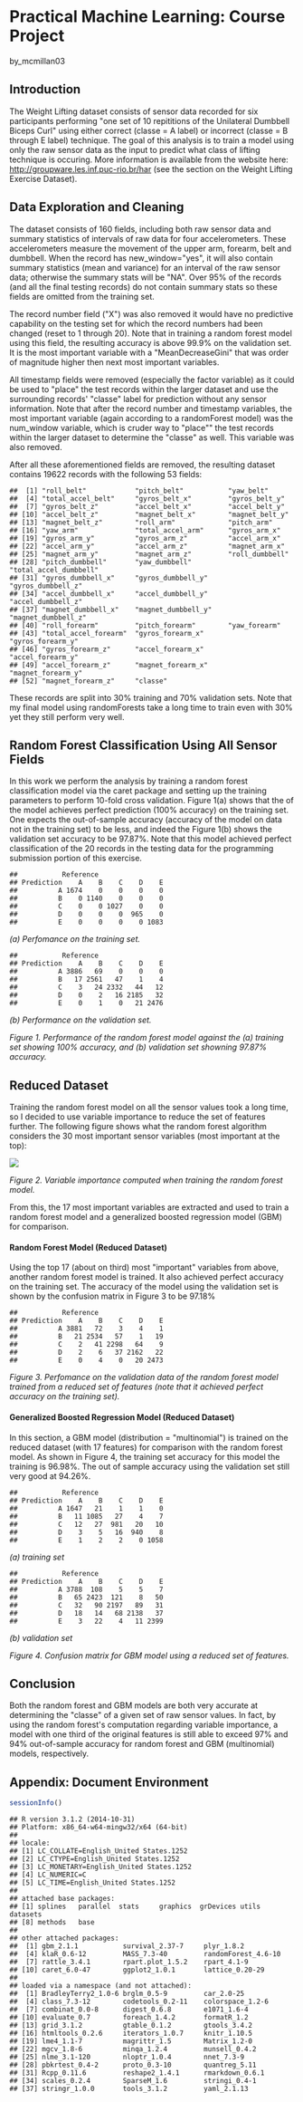 # Practical Machine Learning: Course Project
by_mcmillan03  



## Introduction

The Weight Lifting dataset consists of sensor data recorded for six participants performing "one set of 10 repititions of the Unilateral Dumbbell Biceps Curl" using either correct (classe = A label) or incorrect (classe = B through E label) technique.  The goal of this analysis is to train a model using only the raw sensor data as the input to predict what class of lifting technique is occuring.  More information is available from the website here: http://groupware.les.inf.puc-rio.br/har (see the section on the Weight Lifting Exercise Dataset).


## Data Exploration and Cleaning

The dataset consists of 160 fields, including both raw sensor data and summary statistics of intervals of raw data for four accelerometers.  These accelerometers measure the movement of the upper arm, forearm, belt and dumbbell.  When the record has new\_window="yes", it will also contain summary statistics (mean and variance) for an interval of the raw sensor data; otherwise the summary stats will be "NA". Over 95% of the records (and all the final testing records) do not contain summary stats so these fields are omitted from the training set.  

The record number field ("X") was also removed it would have no predictive capability on the testing set for which the record numbers had been changed (reset to 1 through 20).  Note that in training a random forest model using this field, the resulting accuracy is above 99.9% on the validation set.  It is the most important variable with a "MeanDecreaseGini" that was order of magnitude higher then next most important variables.  

All timestamp fields were removed (especially the factor variable) as it could be used to "place" the test records within the larger dataset and use the surrounding records' "classe" label for prediction without any sensor information.  Note that after the record number and timestamp  variables, the most important variable (again according to a randomForest model) was the num\_window variable, which is cruder way to "place"" the test records within the larger dataset to determine the "classe" as well.  This variable was also removed.




After all these aforementioned fields are removed, the resulting dataset contains 19622 records with the following 53 fields:


```
##  [1] "roll_belt"            "pitch_belt"           "yaw_belt"            
##  [4] "total_accel_belt"     "gyros_belt_x"         "gyros_belt_y"        
##  [7] "gyros_belt_z"         "accel_belt_x"         "accel_belt_y"        
## [10] "accel_belt_z"         "magnet_belt_x"        "magnet_belt_y"       
## [13] "magnet_belt_z"        "roll_arm"             "pitch_arm"           
## [16] "yaw_arm"              "total_accel_arm"      "gyros_arm_x"         
## [19] "gyros_arm_y"          "gyros_arm_z"          "accel_arm_x"         
## [22] "accel_arm_y"          "accel_arm_z"          "magnet_arm_x"        
## [25] "magnet_arm_y"         "magnet_arm_z"         "roll_dumbbell"       
## [28] "pitch_dumbbell"       "yaw_dumbbell"         "total_accel_dumbbell"
## [31] "gyros_dumbbell_x"     "gyros_dumbbell_y"     "gyros_dumbbell_z"    
## [34] "accel_dumbbell_x"     "accel_dumbbell_y"     "accel_dumbbell_z"    
## [37] "magnet_dumbbell_x"    "magnet_dumbbell_y"    "magnet_dumbbell_z"   
## [40] "roll_forearm"         "pitch_forearm"        "yaw_forearm"         
## [43] "total_accel_forearm"  "gyros_forearm_x"      "gyros_forearm_y"     
## [46] "gyros_forearm_z"      "accel_forearm_x"      "accel_forearm_y"     
## [49] "accel_forearm_z"      "magnet_forearm_x"     "magnet_forearm_y"    
## [52] "magnet_forearm_z"     "classe"
```

These records are split into 30% training and 70% validation sets.  Note that my final model using randomForests take a long time to train even with 30% yet they still perform very well.



## Random Forest Classification Using All Sensor Fields

In this work we perform the analysis by training a random forest classification model via the caret package and setting up the training parameters to perform 10-fold cross validation. Figure 1(a) shows that the of the model achieves perfect prediction (100% accuracy) on the training set.  One expects the out-of-sample accuracy (accuracy of the model on data not in the training set) to be less, and indeed the Figure 1(b) shows the validation set accuracy to be 97.87%.  Note that this model achieved perfect classification of the 20 records in the testing data for the programming submission portion of this exercise.



```
##           Reference
## Prediction    A    B    C    D    E
##          A 1674    0    0    0    0
##          B    0 1140    0    0    0
##          C    0    0 1027    0    0
##          D    0    0    0  965    0
##          E    0    0    0    0 1083
```
*(a) Perfomance on the training set.*

```
##           Reference
## Prediction    A    B    C    D    E
##          A 3886   69    0    0    0
##          B   17 2561   47    1    4
##          C    3   24 2332   44   12
##          D    0    2   16 2185   32
##          E    0    1    0   21 2476
```
*(b) Performance on the validation set.*

*Figure 1. Performance of the random forest model against the (a) training set showing 100% accuracy, and (b) validation set showning 97.87% accuracy.*

## Reduced Dataset

Training the random forest model on all the sensor values took a long time, so I decided to use variable importance to reduce the set of features further.  The following figure shows what the random forest algorithm considers the 30 most important sensor variables (most important at the top):

![](PracticalML_Project_RF1a_files/figure-html/varimp-1.png) 

*Figure 2. Variable importance computed when training the random forest model.*

From this, the 17 most important variables are extracted and used to train a random forest model and a generalized boosted regression model (GBM) for comparison.



#### Random Forest Model (Reduced Dataset)

Using the top 17 (about on third) most "important" variables from above, another random forest model is trained.  It also achieved perfect accuracy on the training set.  The accuracy of the model using the validation set is shown by the confusion matrix in Figure 3 to be 97.18%


```
##           Reference
## Prediction    A    B    C    D    E
##          A 3881   72    3    4    1
##          B   21 2534   57    1   19
##          C    2   41 2298   64    9
##          D    2    6   37 2162   22
##          E    0    4    0   20 2473
```

*Figure 3. Perfomance on the validation data of the random forest model trained from a reduced set of features (note that it achieved perfect accuracy on the training set).*


#### Generalized Boosted Regression Model (Reduced Dataset)

In this section, a GBM model (distribution = "multinomial") is trained on the reduced dataset (with 17 features) for comparison with the random forest model.  As shown in Figure 4, the training set accuracy for this model the training is 96.98%.  The out of sample accuracy using the validation set still very good at 94.26%.


```
##           Reference
## Prediction    A    B    C    D    E
##          A 1647   21    1    1    0
##          B   11 1085   27    4    7
##          C   12   27  981   20   10
##          D    3    5   16  940    8
##          E    1    2    2    0 1058
```
*(a) training set*

```
##           Reference
## Prediction    A    B    C    D    E
##          A 3788  108    5    5    7
##          B   65 2423  121    8   50
##          C   32   90 2197   89   31
##          D   18   14   68 2138   37
##          E    3   22    4   11 2399
```
*(b) validation set*

*Figure 4. Confusion matrix for GBM model using a reduced set of features.*


## Conclusion

Both the random forest and GBM models are both very accurate at determining the "classe" of a given set of raw sensor values.  In fact, by using the random forest's computation regarding variable importance, a model with one third of the original features is still able to exceed 97% and 94% out-of-sample accuracy for random forest and GBM (multinomial) models, respectively.

## Appendix: Document Environment


```r
sessionInfo()
```

```
## R version 3.1.2 (2014-10-31)
## Platform: x86_64-w64-mingw32/x64 (64-bit)
## 
## locale:
## [1] LC_COLLATE=English_United States.1252 
## [2] LC_CTYPE=English_United States.1252   
## [3] LC_MONETARY=English_United States.1252
## [4] LC_NUMERIC=C                          
## [5] LC_TIME=English_United States.1252    
## 
## attached base packages:
## [1] splines   parallel  stats     graphics  grDevices utils     datasets 
## [8] methods   base     
## 
## other attached packages:
##  [1] gbm_2.1.1           survival_2.37-7     plyr_1.8.2         
##  [4] klaR_0.6-12         MASS_7.3-40         randomForest_4.6-10
##  [7] rattle_3.4.1        rpart.plot_1.5.2    rpart_4.1-9        
## [10] caret_6.0-47        ggplot2_1.0.1       lattice_0.20-29    
## 
## loaded via a namespace (and not attached):
##  [1] BradleyTerry2_1.0-6 brglm_0.5-9         car_2.0-25         
##  [4] class_7.3-12        codetools_0.2-11    colorspace_1.2-6   
##  [7] combinat_0.0-8      digest_0.6.8        e1071_1.6-4        
## [10] evaluate_0.7        foreach_1.4.2       formatR_1.2        
## [13] grid_3.1.2          gtable_0.1.2        gtools_3.4.2       
## [16] htmltools_0.2.6     iterators_1.0.7     knitr_1.10.5       
## [19] lme4_1.1-7          magrittr_1.5        Matrix_1.2-0       
## [22] mgcv_1.8-6          minqa_1.2.4         munsell_0.4.2      
## [25] nlme_3.1-120        nloptr_1.0.4        nnet_7.3-9         
## [28] pbkrtest_0.4-2      proto_0.3-10        quantreg_5.11      
## [31] Rcpp_0.11.6         reshape2_1.4.1      rmarkdown_0.6.1    
## [34] scales_0.2.4        SparseM_1.6         stringi_0.4-1      
## [37] stringr_1.0.0       tools_3.1.2         yaml_2.1.13
```
